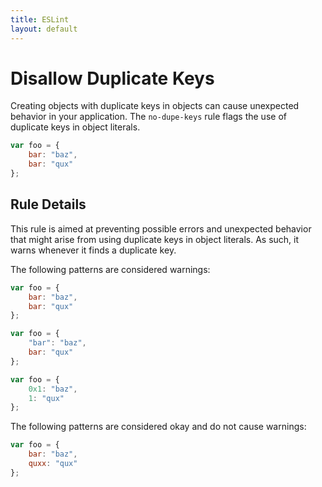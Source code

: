 ```yaml
---
title: ESLint
layout: default
---
```

# Disallow Duplicate Keys

Creating objects with duplicate keys in objects can cause unexpected behavior in your application. The `no-dupe-keys` rule flags the use of duplicate keys in object literals.

```js
var foo = {
    bar: "baz",
    bar: "qux"
};
```

## Rule Details

This rule is aimed at preventing possible errors and unexpected behavior that might arise from using duplicate keys in object literals. As such, it warns whenever it finds a duplicate key.

The following patterns are considered warnings:

```js
var foo = {
    bar: "baz",
    bar: "qux"
};

var foo = {
    "bar": "baz",
    bar: "qux"
};

var foo = {
    0x1: "baz",
    1: "qux"
};
```

The following patterns are considered okay and do not cause warnings:

```js
var foo = {
    bar: "baz",
    quxx: "qux"
};
```

